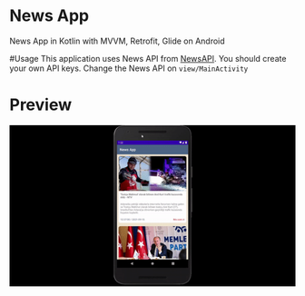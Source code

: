 # News App
News App in Kotlin with MVVM, Retrofit, Glide on Android

#Usage
This application uses News API from [NewsAPI](https://newsapi.org/). You should create your own API keys. Change the News API on <code>view/MainActivity</code>

# Preview 
<img src="/newsapp_preview.gif"/>
